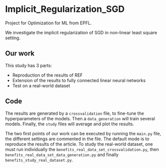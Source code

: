 # Implicit_Regularization_SGD
Project for Optimization for ML from EPFL.

We investigate the implicit regularization of SGD in non-linear least square setting.

## Our work
This study has 3 parts:
- Reproduction of the results of REF
- Extension of the results to fully connected linear neural networks
- Test on a real-world dataset
  
## Code
The results are generated by a `crossvalidation` file, to fine-tune the hyperparameters of the models.
Then a `data_generation` will train several models. Finally, the `study` files will average and plot the results.

The two first points of our work can be executed by running the `main.py` file, the different settings are commented in the file. The default mode is to reproduce the results of the article.
To study the real-world dataset, one must run individually the `benefits_real_data_set_crossvalidation.py`, then `benefits_real_data_set_data_generation.py` and finally `benefits_study_real_dataset.py`.

